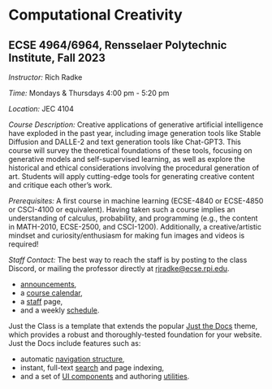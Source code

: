 <!---
layout: home
title: Computational Creativity
nav_exclude: true
permalink: /:path/
seo:
  type: Course
  name: Computational Creativity at RPI
-->

# Computational Creativity
## ECSE 4964/6964, Rensselaer Polytechnic Institute, Fall 2023

*Instructor:* Rich Radke

*Time:* Mondays & Thursdays 4:00 pm - 5:20 pm

*Location:* JEC 4104 

*Course Description:* Creative applications of generative artificial intelligence have exploded in the past year, including image generation tools like Stable Diffusion and DALLE-2 and text generation tools like Chat-GPT3.  This course will survey the theoretical foundations of these tools, focusing on generative models and self-supervised learning, as well as explore the historical and ethical considerations involving the procedural generation of art.  Students will apply cutting-edge tools for generating creative content and critique each other’s work.

*Prerequisites:* A first course in machine learning (ECSE-4840 or ECSE-4850 or CSCI-4100 or equivalent).  Having taken such a course implies an understanding of calculus, probability, and programming (e.g., the content in MATH-2010, ECSE-2500, and CSCI-1200).  Additionally, a creative/artistic mindset and curiosity/enthusiasm for making fun images and videos is required!

*Staff Contact:* The best way to reach the staff is by posting to the class Discord, or mailing the professor directly at rjradke@ecse.rpi.edu.  

- [announcements](announcements.md),
- a [course calendar](calendar.md),
- a [staff](staff.md) page,
- and a weekly [schedule](schedule.md).

Just the Class is a template that extends the popular [Just the Docs](https://github.com/just-the-docs/just-the-docs) theme, which provides a robust and thoroughly-tested foundation for your website. Just the Docs include features such as:

- automatic [navigation structure](https://just-the-docs.github.io/just-the-docs/docs/navigation-structure/),
- instant, full-text [search](https://just-the-docs.github.io/just-the-docs/docs/search/) and page indexing,
- and a set of [UI components](https://just-the-docs.github.io/just-the-docs/docs/ui-components) and authoring [utilities](https://just-the-docs.github.io/just-the-docs/docs/utilities).
